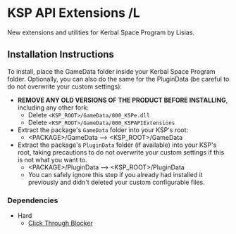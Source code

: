 # KSP API Extensions /L

New extensions and utilities for Kerbal Space Program by Lisias.


## Installation Instructions

To install, place the GameData folder inside your Kerbal Space Program folder. Optionally, you can also do the same for the PluginData (be careful to do not overwrite your custom settings):

* **REMOVE ANY OLD VERSIONS OF THE PRODUCT BEFORE INSTALLING**, including any other fork:
	+ Delete `<KSP_ROOT>/GameData/000_KSPe.dll`
	+ Delete `<KSP_ROOT>/GameData/000_KSPAPIExtensions`
* Extract the package's `GameData` folder into your KSP's root:
	+ \<PACKAGE>/GameData --> \<KSP_ROOT>/GameData
* Extract the package's `PluginData` folder (if available) into your KSP's root, taking precautions to do not overwrite your custom settings if this is not what you want to.
	+ \<PACKAGE>/PluginData --> \<KSP_ROOT>/PluginData
	+ You can safely ignore this step if you already had installed it previously and didn't deleted your custom configurable files.


### Dependencies

* Hard
	+ [Click Through Blocker](https://forum.kerbalspaceprogram.com/index.php?/topic/170747-151-click-through-blocker/) 

